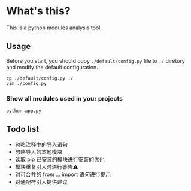 # What's this?
This is a python modules analysis tool.

## Usage
Before you start, you should copy ```./default/config.py``` file to ```./``` diretory and modify the default configuration.

```shell
cp ./default/config.py ./
vim ./config.py
```

### Show all modules used in your projects
```shell
python app.py
```

## Todo list
- 忽略注释中的导入语句
- 忽略导入的本地模块
- 读取 pip 已安装的模块进行安装的优化
- 模块重复引入时进行警告⚠️
- 对可合并的 from ... import 语句进行提示
- 对通配符引入提供建议
